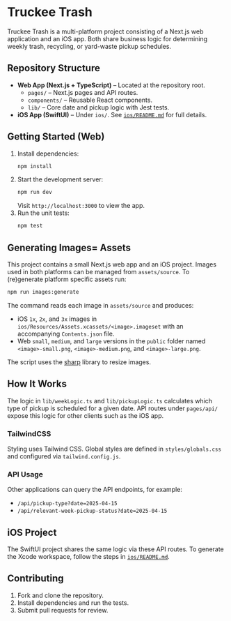# Truckee Trash

Truckee Trash is a multi-platform project consisting of a Next.js web application and an iOS app. Both share business logic for determining weekly trash, recycling, or yard-waste pickup schedules.

## Repository Structure

- **Web App (Next.js + TypeScript)** – Located at the repository root.
  - `pages/` – Next.js pages and API routes.
  - `components/` – Reusable React components.
  - `lib/` – Core date and pickup logic with Jest tests.
- **iOS App (SwiftUI)** – Under `ios/`. See [`ios/README.md`](ios/README.md) for full details.

## Getting Started (Web)

1. Install dependencies:
   ```bash
   npm install
   ```
2. Start the development server:
   ```bash
   npm run dev
   ```
   Visit `http://localhost:3000` to view the app.
3. Run the unit tests:
   ```bash
   npm test
   ```
## Generating Images= Assets

This project contains a small Next.js web app and an iOS project. Images used in both platforms can be managed from `assets/source`. To (re)generate platform specific assets run:

```bash
npm run images:generate
```

The command reads each image in `assets/source` and produces:

- iOS `1x`, `2x`, and `3x` images in `ios/Resources/Assets.xcassets/<image>.imageset` with an accompanying `Contents.json` file.
- Web `small`, `medium`, and `large` versions in the `public` folder named `<image>-small.png`, `<image>-medium.png`, and `<image>-large.png`.

The script uses the [sharp](https://github.com/lovell/sharp) library to resize images.


## How It Works

The logic in `lib/weekLogic.ts` and `lib/pickupLogic.ts` calculates which type of pickup is scheduled for a given date. API routes under `pages/api/` expose this logic for other clients such as the iOS app.

### TailwindCSS

Styling uses Tailwind CSS. Global styles are defined in `styles/globals.css` and configured via `tailwind.config.js`.

### API Usage

Other applications can query the API endpoints, for example:

- `/api/pickup-type?date=2025-04-15`
- `/api/relevant-week-pickup-status?date=2025-04-15`

## iOS Project

The SwiftUI project shares the same logic via these API routes. To generate the Xcode workspace, follow the steps in [`ios/README.md`](ios/README.md).

## Contributing

1. Fork and clone the repository.
2. Install dependencies and run the tests.
3. Submit pull requests for review.


